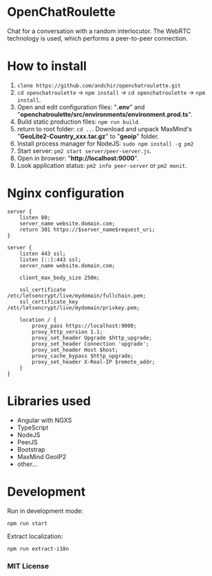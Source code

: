 # OpenChatRoulette

Chat for a conversation with a random interlocutor. The WebRTC technology is used, which performs a peer-to-peer connection.

# How to install

1. `clone https://github.com/andchir/openchatroulette.git`
2. `cd openchatroulette` -> `npm install` -> `cd openchatroulette` -> `npm install`.
3. Open and edit configuration files: "**.env**" and "**openchatroulette/src/environments/environment.prod.ts**".
4. Build static production files: `npm run build`.
5. return to root folder: `cd ..`. Download and unpack MaxMind's "**GeoLite2-Country_xxx.tar.gz**" to "**geoip**" folder.
6. Install process manager for NodeJS: `sudo npm install -g pm2`
7. Start server: `pm2 start server/peer-server.js`.
8. Open in browser: "**http://localhost:9000**".
9. Look application status: `pm2 info peer-server` or `pm2 monit`.

# Nginx configuration

~~~
server {
    listen 80;
    server_name website.domain.com;
    return 301 https://$server_name$request_uri;
}

server {
    listen 443 ssl;
    listen [::]:443 ssl;
    server_name website.domain.com;
    
    client_max_body_size 250m;
    
    ssl_certificate          /etc/letsencrypt/live/mydomain/fullchain.pem;
    ssl_certificate_key      /etc/letsencrypt/live/mydomain/privkey.pem;

    location / {
        proxy_pass https://localhost:9000;
        proxy_http_version 1.1;
        proxy_set_header Upgrade $http_upgrade;
        proxy_set_header Connection 'upgrade';
        proxy_set_header Host $host;
        proxy_cache_bypass $http_upgrade;
        proxy_set_header X-Real-IP $remote_addr;
    }
}
~~~

# Libraries used
- Angular with NGXS
- TypeScript
- NodeJS
- PeerJS
- Bootstrap
- MaxMind GeoIP2
- other...

# Development

Run in development mode:
~~~
npm run start
~~~

Extract localization:
~~~
npm run extract-i18n
~~~

### MIT License
